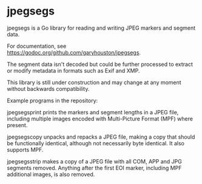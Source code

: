 # jpegsegs
jpegsegs is a Go library for reading and writing JPEG markers and segment data.

For documentation, see https://godoc.org/github.com/garyhouston/jpegsegs.

The segment data isn't decoded but could be further processed to extract
or modify metadata in formats such as Exif and XMP.

This library is still under construction and may change at any moment without backwards compatibility.

Example programs in the repository:

jpegsegsprint prints the markers and segment lengths in a JPEG file, including multiple images encoded with Multi-Picture Format (MPF) where present.

jpegsegscopy unpacks and repacks a JPEG file, making a copy that should be functionally identical, although not necessarily byte identical. It also supports MPF.

jpegsegsstrip makes a copy of a JPEG file with all COM, APP and JPG segments removed. Anything after the first EOI marker, including MPF additional images, is also removed.
